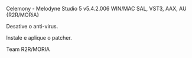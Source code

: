 Celemony - Melodyne Studio 5 v5.4.2.006 WIN/MAC SAL, VST3, AAX, AU {R2R/MORiA}

Desative o anti-virus.

Instale e aplique o patcher.

Team R2R/MORIA